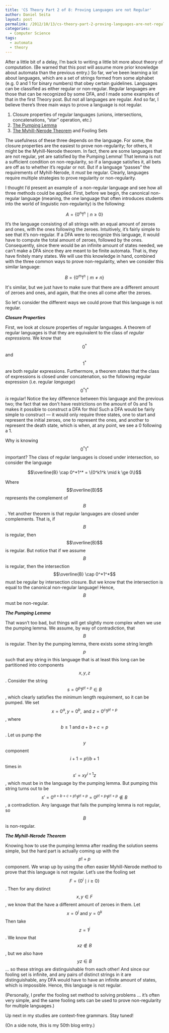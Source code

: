 ```yaml
---
title: 'CS Theory Part 2 of 8: Proving Languages are not Regular'
author: Daniel Seita
layout: post
permalink: /2012/10/13/cs-theory-part-2-proving-languages-are-not-regular/
categories:
  - Computer Science
tags:
  - automata
  - theory
---
```

After a little bit of a delay, I&#8217;m back to writing a little bit more about theory of
computation. (Be warned that this post will assume more prior knowledge about automata than the
previous entry.) So far, we&#8217;ve been learning a lot about languages, which are a set of strings
formed from some alphabet (e.g. 0 and 1 for binary numbers) that obey certain guidelines. Languages
can be classified as either regular or non-regular. Regular languages are those that can be
recognized by some DFA, and I made some examples of that in the first Theory post. But not all
languages are regular. And so far, I believe there&#8217;s three main ways to prove a language is
not regular.

  1. Closure properties of regular languages (unions, intersections, concatenations, &#8220;star&#8221; operation, etc.)
  2. [The Pumping Lemma][1]
  3. [The Myhill-Nerode Theorem][2] and Fooling Sets

<!--more-->

The usefulness of these three depends on the language. For some, the closure properties are the
easiest to prove non-regularity; for others, it might be the Myhill-Nerode theorem. In fact, there
are some languages that are not regular, yet are satisfied by the Pumping Lemma! That lemma is not a
sufficient condition on non-regularity, so if a language satisfies it, all bets are off as to
whether it&#8217;s regular or not. But if a language &#8220;passes&#8221; the requirements of
Myhill-Nerode, it *must* be regular. Clearly, languages require multiple strategies to prove
regularity or non-regularity.

I thought I&#8217;d present an example of  a non-regular language and see how all three methods
could be applied. First, before we begin, the canonical non-regular language (meaning, the one
language that often introduces students into the world of linguistic non-regularity) is the
following:

$$A = \{0^n1^n \mid n \ge 0\}$$

It&#8217;s the language consisting of all strings with an equal amount of zeroes and ones, with the
ones following the zeroes. Intuitively, it&#8217;s fairly simple to see that
it&#8217;s non-regular. If a DFA were to recognize this language, it would have to compute the total
amount of zeroes, followed by the ones. Consequently, since there would be an infinite amount of
states needed, we can&#8217;t make a DFA since they are meant to be finite automata. That is, they
have finitely many states. We will use this knowledge in hand, combined with the three common ways
to prove non-regularity, when we consider this similar language:

$$B = \{0^m1^n \mid m \ne n\}$$

It's similar, but we just have to make sure that there are a different amount of zeroes and
ones, and again, that the ones all come after the zeroes.

So let's consider the different ways we could prove that this language is not regular.

***Closure Properties***

First, we look at closure properties of regular languages. A theorem of regular languages is that
they are equivalent to the class of *regular expressions*. We know that $$0^*$$ and $$1^*$$ are both
regular expressions. Furthermore, a theorem states that the class of expressions is closed under
concatenation, so the following regular expression (i.e. regular *language*) $$0^*1^*$$ *is*
regular! Notice the key difference between this language and the previous two; the fact that we
don&#8217;t have restrictions on the amount of 0s and 1s makes it possible to construct a DFA for
this! Such a DFA would be fairly simple to construct &#8212; it would only require three states, one
to start and represent the initial zeroes, one to represent the ones, and another to represent the
death state, which is when, at any point, we see a 0 following a 1.

Why is knowing $$0^*1^*$$ important? The class of regular languages is closed under intersection, so
consider the language

$$\overline{B} \cap 0^*1^* = \{0^k1^k \mid k \ge 0\}$$

Where $$\overline{B}$$ represents the complement of $$B$$. Yet another theorem is that regular
languages are closed under complements. That is, if $$B$$ is regular, then $$\overline{B}$$ is
regular. But notice that if we assume $$B$$ is regular, then the intersection $$\overline{B} \cap
0^*1^*$$ must be regular by intersection closure. But we know that the intersection is equal to the
canonical non-regular language! Hence, $$B$$ must be non-regular.

***The Pumping Lemma***

That wasn&#8217;t too bad, but things will get slightly more complex when we use the pumping lemma.
We assume, by way of contradiction, that $$B$$ is regular. Then by the pumping lemma, there exists
some string length $$p$$ such that any string in this language that is at least this long can be
partitioned into components $$x, y, z$$. Consider the string $$s = 0^p1^{p! + p} \in B$$, which
clearly satisfies the minimum length requirement, so it can be pumped. We set $$x = 0^a, y = 0^b,
\mbox{ and } z = 0^{c}1^{p!+p}$$, where $$b \ge 1 \mbox{ and } a+b+c = p$$. Let us pump the $$y$$
component $$i +1 = p!/b + 1$$ times in $$s' = xy^{i+1}z$$, which must be in the language by the
pumping lemma. But pumping this string turns out to be $$s' = 0^{a+b+c+p!}1^{p!+p} =
0^{p!+p}1^{p!+p} \not \in B$$, a contradiction. Any language that fails the pumping lemma is not
regular, so $$B$$ is non-regular.

***The Myhill-Nerode Theorem***

Knowing how to use the pumping lemma after reading the solution seems simple, but the hard part is
actually coming up with the $$p! + p$$ component. We wrap up by using the often easier Myhill-Nerode
method to prove that this language is not regular. Let&#8217;s use the fooling set $$F = \{0^i \mid
i \ge 0\}$$. Then for any distinct $$x, y \in F$$, we know that the have a different amount of
zeroes in them. Let $$x = 0^j \mbox{ and } y = 0^k$$ Then take $$z = 1^j$$. We know that $$xz \not
\in B$$, but we also have $$yz \in B$$ ... so these strings are distinguishable from each other! And
since our fooling set is infinite, and any pairs of distinct strings in it are distinguishable, any
DFA would have to have an infinite amount of states, which is impossible. Hence, this language is
not regular.

(Personally, I prefer the fooling set method to solving problems &#8230; it&#8217;s often very
simple, and the same fooling sets can be used to prove non-regularity for multiple languages.)

Up next in my studies are context-free grammars. Stay tuned!

(On a side note, this is my 50th blog entry.)

 [1]: http://en.wikipedia.org/wiki/Pumping_lemma_for_regular_languages
 [2]: http://en.wikipedia.org/wiki/Myhill-Nerode_theorem
